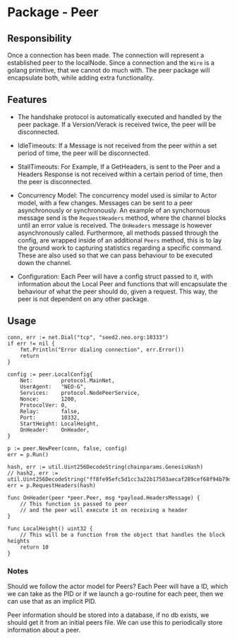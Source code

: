 # Package - Peer



## Responsibility

Once a connection has been made. The connection will represent a established peer to the localNode. Since a connection  and the `Wire` is a golang primitive, that we cannot do much with. The peer package will encapsulate both, while adding extra functionality.


## Features

- The handshake protocol is automatically executed and handled by the peer package. If a Version/Verack is received twice, the peer will be disconnected.

- IdleTimeouts: If a Message is not received from the peer within a set period of time, the peer will be disconnected.

- StallTimeouts: For Example, If a GetHeaders, is sent to the Peer and a Headers Response is not received within a certain period of time, then the peer is disconnected.

- Concurrency Model: The concurrency model used is similar to Actor model, with a few changes. Messages can be sent to a peer asynchronously or synchronously. An example of an synchornous message send is the `RequestHeaders` method, where the channel blocks until an error value is received. The `OnHeaders` message is however asynchronously called. Furthermore, all methods passed through the config, are wrapped inside of an additional `Peers` method, this is to lay the ground work to capturing statistics regarding a specific command. These are also used so that we can pass behaviour to be executed down the channel.

- Configuration: Each Peer will have a config struct passed to it, with information about the Local Peer and functions that will encapsulate the behaviour of what the peer should do, given a request. This way, the peer is not dependent on any other package.

## Usage

	conn, err := net.Dial("tcp", "seed2.neo.org:10333")
	if err != nil {
		fmt.Println("Error dialing connection", err.Error())
		return
	}

	config := peer.LocalConfig{
		Net:         protocol.MainNet,
		UserAgent:   "NEO-G",
		Services:    protocol.NodePeerService,
		Nonce:       1200,
		ProtocolVer: 0,
		Relay:       false,
		Port:        10332,
		StartHeight: LocalHeight,
		OnHeader:    OnHeader,
	}

	p := peer.NewPeer(conn, false, config)
	err = p.Run()

	hash, err := util.Uint256DecodeString(chainparams.GenesisHash)
	// hash2, err := util.Uint256DecodeString("ff8fe95efc5d1cc3a22b17503aecaf289cef68f94b79ddad6f613569ca2342d8")
	err = p.RequestHeaders(hash)

    func OnHeader(peer *peer.Peer, msg *payload.HeadersMessage) {
        // This function is passed to peer
        // and the peer will execute it on receiving a header
    }

    func LocalHeight() uint32 {
        // This will be a function from the object that handles the block heights
	    return 10
    }


### Notes


Should we follow the actor model for Peers? Each Peer will have a ID, which we can take as the PID or if
we launch a go-routine for each peer, then we can use that as an implicit PID.

Peer information should be stored into a database, if no db exists, we should get it from an initial peers file.
We can use this to periodically store information about a peer.